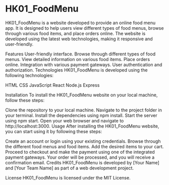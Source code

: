 # HK01_FoodMenu

HK01_FoodMenu is a website developed to provide an online food menu app. It is designed to help users view different types of food menus, browse through various food items, and place orders online. The website is developed using the latest web technologies, making it responsive and user-friendly.

Features
User-friendly interface.
Browse through different types of food menus.
View detailed information on various food items.
Place orders online.
Integration with various payment gateways.
User authentication and authorization.
Technologies
HK01_FoodMenu is developed using the following technologies:

HTML
CSS
JavaScript
React
Node.js
Express

Installation
To install the HK01_FoodMenu website on your local machine, follow these steps:

Clone the repository to your local machine.
Navigate to the project folder in your terminal.
Install the dependencies using npm install.
Start the server using npm start.
Open your web browser and navigate to http://localhost:3000.
Usage
After installing the HK01_FoodMenu website, you can start using it by following these steps:

Create an account or login using your existing credentials.
Browse through the different food menus and food items.
Add the desired items to your cart.
Proceed to checkout and make the payment using one of the integrated payment gateways.
Your order will be processed, and you will receive a confirmation email.
Credits
HK01_FoodMenu is developed by [Your Name] and [Your Team Name] as part of a web development project.

License
HK01_FoodMenu is licensed under the MIT License.

